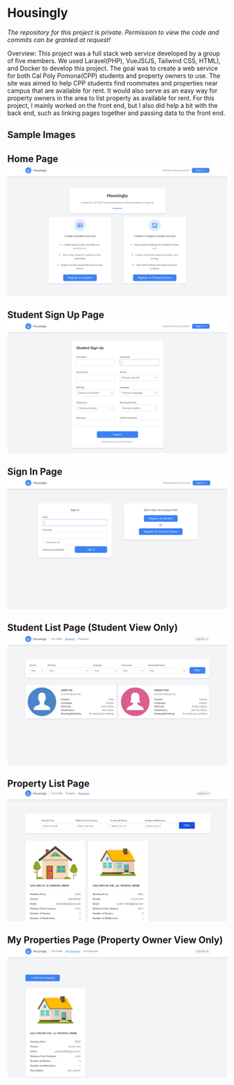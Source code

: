 # Housingly

*The repository for this project is private. Permission to view the code and commits can be granted at request!*

Overview: This project was a full stack web service developed by a group of five members. We used Laravel(PHP), VueJS(JS, Tailwind CSS, HTML), and Docker to develop this project. The goal was to create a web service for both Cal Poly Pomona(CPP) students and property owners to use. The site was aimed to help CPP students find roommates and properties near campus that are available for rent. It would also serve as an easy way for property owners in the area to list property as available for rent. For this project, I mainly worked on the front end, but I also did help a bit with the back end, such as linking pages together and passing data to the front end.

<h2>Sample Images<h2/>

<div>Home Page<div/>
<img src="https://raw.githubusercontent.com/justintho/housingly/main/Capture.JPG"/>
<br/><br/>
Student Sign Up Page
<img src="https://raw.githubusercontent.com/justintho/housingly/main/Capture1.JPG"/>
<br/><br/>
Sign In Page
<img src="https://raw.githubusercontent.com/justintho/housingly/main/Capture2.JPG"/>
<br/><br/>
Student List Page (Student View Only)
<img src="https://raw.githubusercontent.com/justintho/housingly/main/Capture3.JPG"/>
<br/><br/>
Property List Page
<img src="https://raw.githubusercontent.com/justintho/housingly/main/Capture4.JPG"/>
<br/><br/>
My Properties Page (Property Owner View Only)
<img src="https://raw.githubusercontent.com/justintho/housingly/main/Capture5.JPG"/>

